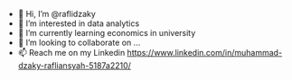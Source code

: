 - 👋 Hi, I’m @raflidzaky
- 👀 I’m interested in data analytics
- 🌱 I’m currently learning economics in university
- 💞️ I’m looking to collaborate on ...
- 📫 Reach me on my Linkedin
https://www.linkedin.com/in/muhammad-dzaky-rafliansyah-5187a2210/  

<!---
raflidzaky/raflidzaky is a ✨ special ✨ repository because its `README.md` (this file) appears on your GitHub profile.
You can click the Preview link to take a look at your changes.
--->
